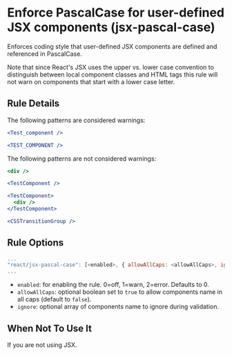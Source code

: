 # Enforce PascalCase for user-defined JSX components (jsx-pascal-case)

Enforces coding style that user-defined JSX components are defined and referenced in PascalCase.

Note that since React's JSX uses the upper vs. lower case convention to distinguish between local component classes and HTML tags this rule will not warn on components that start with a lower case letter.

## Rule Details

The following patterns are considered warnings:

```jsx
<Test_component />
```

```jsx
<TEST_COMPONENT />
```

The following patterns are not considered warnings:

```jsx
<div />
```

```jsx
<TestComponent />
```

```jsx
<TestComponent>
  <div />
</TestComponent>
```

```jsx
<CSSTransitionGroup />
```

## Rule Options

```js
...
"react/jsx-pascal-case": [<enabled>, { allowAllCaps: <allowAllCaps>, ignore: <ignore> }]
...
```

* `enabled`: for enabling the rule. 0=off, 1=warn, 2=error. Defaults to 0.
* `allowAllCaps`: optional boolean set to `true` to allow components name in all caps (default to `false`).
* `ignore`: optional array of components name to ignore during validation.

## When Not To Use It

If you are not using JSX.
